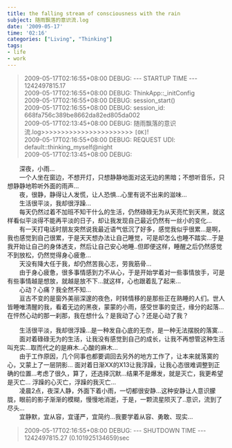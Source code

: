 ```yaml
---
title: the falling stream of consciousness with the rain
subject: 随雨飘落的意识流.log
date: '2009-05-17'
time: '02:16'
categories: ["Living", "Thinking"]
tags:
- life
- work
---
```


>2009-05-17T02:16:55+08:00 DEBUG: --- STARTUP TIME --- 1242497815.17  
>2009-05-17T02:16:55+08:00 DEBUG: ThinkApp::_initConfig  
>2009-05-17T02:16:55+08:00 DEBUG: session_start()  
>2009-05-17T02:16:55+08:00 DEBUG: session_id: 668fa756c389be8662da82ed805da002  
>2009-05-17T02:13:45+08:00 DEBUG: 随雨飘落的意识流.log>>>>>>>>>>>>>>>>>>>>>>> `[OK]`!  
>2009-05-17T02:16:55+08:00 DEBUG: REQUEST UDI: default::thinking_myself@night  
>2009-05-17T02:13:45+08:00 DEBUG:  

　　深夜，小雨...   
　　一个人坐在窗边，不想开灯，只想静静地面对这无边的黑暗；不想听音乐，只想静静地聆听外面的雨声...  
　　夜，很静，静得让人发慌，让人恐惧...心里有说不出来的滋味...  
　　生活很平淡，我却很浮躁...  
　　每天仍然过着不加班不知干什么的生活，仍然碌碌无为从天亮忙到天黑，就这样看似平淡得不能再平淡的日子，却让我发现自己最近仍然有一丝小的变化...  
　　有一天打电话时朋友突然说我最近语气低沉了好多，感觉我似乎很累...是啊，我也感觉到自己很累，于是天天想办法让自己睡觉，可是却怎么也睡不踏实...于是我开始让自己的身体透支，然后让自己安心地睡..但即便这样，睡醒之后仍然感觉不到放松，仍然觉得身心疲惫...  
　　天没有降大任于我，却仍然苦我心志，劳我筋骨...  
　　由于身心疲惫，很多事情感到力不从心，于是开始学着对一些事情放手，可是有些事情越是想放，就越是放不下...就这样，心也跟着乱了起来...  
　　心动？心痛？我全然不知...  
　　亘古不变的是窗外美丽深邃的夜色，时转情移的是那些正在熟睡的人们。世人皆睡唯清醒的我，看着无边的黑夜，蒙蒙的小雨，感受世事的变迁，缘分的起落...在怦然心动的那一刹那，我在想什么？是我动了心？还是心动了我？  

　　生活很平淡，我却很浮躁...是一种发自心底的无奈，是一种无法摆脱的落寞...  
　　面对着碌碌无为的生活，让我没有感觉到自己的成长，让我不再想管这种生活叫充实...取而代之的是麻木..心酸的麻木...  
　　由于工作原因，几个同事也都要调回去另外的地方工作了，让本来就落寞的心，又蒙上了一层阴影...  面对着日渐XX的X13让我浮躁，让我心态很难调整到正确的位置...考虑了很久，算了，还选择沉默...结果不是爆发，就是灭亡，我更希望是灭亡...  浮躁的心灭亡，浮躁的我灭亡...  
　　凌晨2点，夜深人静，外面下着小雨，一切都很安静...这种安静让人意识朦胧，眼前的影子渐渐的模糊，慢慢地消逝，于是，一颗流星陨灭了..意识，流到了尽头...   
　　宜静默，宜从容，宜谨严，宜简约...我要学着从容、勇敢、现实...   

>2009-05-17T02:16:55+08:00 DEBUG: --- SHUTDOWN TIME --- 1242497815.27 (0.101925134659)sec  